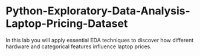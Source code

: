 # Python-Exploratory-Data-Analysis-Laptop-Pricing-Dataset
In this lab you will apply essential EDA techniques to discover how different hardware and categorical features influence laptop prices.
